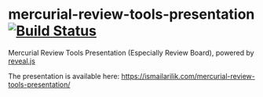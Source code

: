 # mercurial-review-tools-presentation [![Build Status](https://travis-ci.org/ismailarilik/mercurial-review-tools-presentation.svg?branch=master)](https://travis-ci.org/ismailarilik/mercurial-review-tools-presentation)

Mercurial Review Tools Presentation (Especially Review Board), powered by [reveal.js](https://revealjs.com)

The presentation is available here: https://ismailarilik.com/mercurial-review-tools-presentation/
